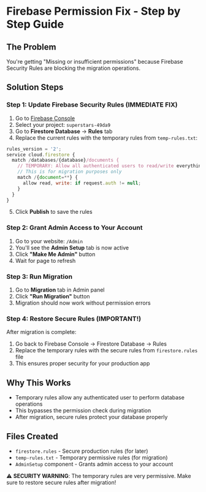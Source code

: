 # Firebase Permission Fix - Step by Step Guide

## The Problem
You're getting "Missing or insufficient permissions" because Firebase Security Rules are blocking the migration operations.

## Solution Steps

### Step 1: Update Firebase Security Rules (IMMEDIATE FIX)
1. Go to [Firebase Console](https://console.firebase.google.com)
2. Select your project: `superstars-49da9`
3. Go to **Firestore Database** → **Rules** tab
4. Replace the current rules with the temporary rules from `temp-rules.txt`:

```javascript
rules_version = '2';
service cloud.firestore {
  match /databases/{database}/documents {
    // TEMPORARY: Allow all authenticated users to read/write everything
    // This is for migration purposes only
    match /{document=**} {
      allow read, write: if request.auth != null;
    }
  }
}
```

5. Click **Publish** to save the rules

### Step 2: Grant Admin Access to Your Account
1. Go to your website: `/Admin`
2. You'll see the **Admin Setup** tab is now active
3. Click **"Make Me Admin"** button
4. Wait for page to refresh

### Step 3: Run Migration
1. Go to **Migration** tab in Admin panel
2. Click **"Run Migration"** button
3. Migration should now work without permission errors

### Step 4: Restore Secure Rules (IMPORTANT!)
After migration is complete:
1. Go back to Firebase Console → Firestore Database → Rules
2. Replace the temporary rules with the secure rules from `firestore.rules` file
3. This ensures proper security for your production app

## Why This Works
- Temporary rules allow any authenticated user to perform database operations
- This bypasses the permission check during migration
- After migration, secure rules protect your database properly

## Files Created
- `firestore.rules` - Secure production rules (for later)
- `temp-rules.txt` - Temporary permissive rules (for migration)
- `AdminSetup` component - Grants admin access to your account

⚠️ **SECURITY WARNING**: The temporary rules are very permissive. Make sure to restore secure rules after migration!
